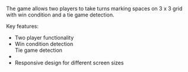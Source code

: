 The game allows two players to take turns marking spaces on 3
x 3 grid with win condition and a tie game detection.

Key features: 
<ul> <li>Two player functionality</li><li>Win condition detection</li>Tie game detection<li></li><li>Responsive design for different screen sizes</li> <ul/>
